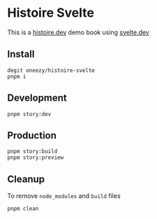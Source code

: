 # Histoire Svelte

This is a [histoire.dev](https://histoire.dev) demo book using [svelte.dev](https://svelte.dev)

## Install

```
degit oneezy/histoire-svelte
pnpm i
```

## Development
```
pnpm story:dev
```

## Production
```
pnpm story:build
pnpm story:preview
```

## Cleanup
To remove `node_modules` and `build` files
```
pnpm clean
```